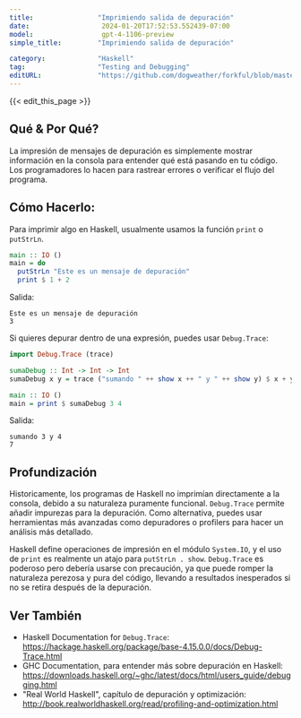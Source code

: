 ```yaml
---
title:                "Imprimiendo salida de depuración"
date:                  2024-01-20T17:52:53.552439-07:00
model:                 gpt-4-1106-preview
simple_title:         "Imprimiendo salida de depuración"

category:             "Haskell"
tag:                  "Testing and Debugging"
editURL:              "https://github.com/dogweather/forkful/blob/master/content/es/haskell/printing-debug-output.md"
---
```


{{< edit_this_page >}}

## Qué & Por Qué?

La impresión de mensajes de depuración es simplemente mostrar información en la consola para entender qué está pasando en tu código. Los programadores lo hacen para rastrear errores o verificar el flujo del programa.

## Cómo Hacerlo:

Para imprimir algo en Haskell, usualmente usamos la función `print` o `putStrLn`.

```haskell
main :: IO ()
main = do
  putStrLn "Este es un mensaje de depuración"
  print $ 1 + 2
```

Salida:

```
Este es un mensaje de depuración
3
```

Si quieres depurar dentro de una expresión, puedes usar `Debug.Trace`:

```haskell
import Debug.Trace (trace)

sumaDebug :: Int -> Int -> Int
sumaDebug x y = trace ("sumando " ++ show x ++ " y " ++ show y) $ x + y

main :: IO ()
main = print $ sumaDebug 3 4
```

Salida:

```
sumando 3 y 4
7
```

## Profundización

Historicamente, los programas de Haskell no imprimían directamente a la consola, debido a su naturaleza puramente funcional. `Debug.Trace` permite añadir impurezas para la depuración. Como alternativa, puedes usar herramientas más avanzadas como depuradores o profilers para hacer un análisis más detallado.

Haskell define operaciones de impresión en el módulo `System.IO`, y el uso de `print` es realmente un atajo para `putStrLn . show`. `Debug.Trace` es poderoso pero debería usarse con precaución, ya que puede romper la naturaleza perezosa y pura del código, llevando a resultados inesperados si no se retira después de la depuración.

## Ver También

- Haskell Documentation for `Debug.Trace`: https://hackage.haskell.org/package/base-4.15.0.0/docs/Debug-Trace.html
- GHC Documentation, para entender más sobre depuración en Haskell: https://downloads.haskell.org/~ghc/latest/docs/html/users_guide/debugging.html
- "Real World Haskell", capítulo de depuración y optimización: http://book.realworldhaskell.org/read/profiling-and-optimization.html
